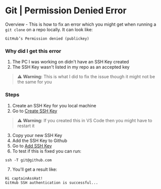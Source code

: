 # Git | Permission Denied Error

Overview - This is how to fix an error which you might get when running a `git clone` on a repo locally. It can look like:
```
GitHub’s Permission denied (publickey) 
```

### Why did I get this error
1. The PC I was working on didn't have an SSH Key created
2. The SSH Key wasn't listed in my repo as an accepted key

> :warning: **Warning:**  This is what I did to fix the issue though it might not be the same for you

### Steps
1. Create an SSH Key for you local machine
2. Go to [Create SSH Key](/git/ssh/create-ssh-key)  
> :warning: **Warning:**  If you created this in VS Code then you might have to restart it
3. Copy your new SSH Key
4. Add the SSH Key to Github
5. Go to [Add SSH Key](/github/add-ssh-key)
6. To test if this is fixed you can run:  
```
ssh -T git@github.com
```
7. You'll get a result like:
```
Hi captainAssHat! 
GitHub SSH authentication is successful...
```

